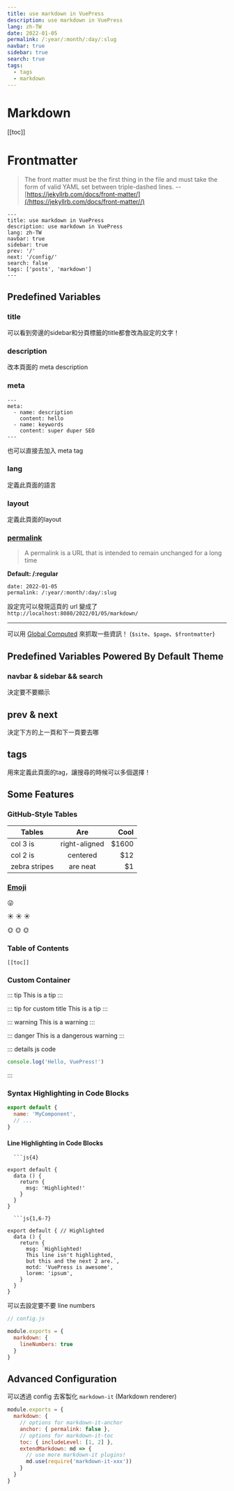 ```yaml
---
title: use markdown in VuePress
description: use markdown in VuePress
lang: zh-TW
date: 2022-01-05
permalink: /:year/:month/:day/:slug
navbar: true
sidebar: true
search: true
tags:
  - tags
  - markdown
---
```


# Markdown

[[toc]]

# Frontmatter

> The front matter must be the first thing in the file and must take the form of valid YAML set between triple-dashed lines. -- [https://jekyllrb.com/docs/front-matter/](/https://jekyllrb.com/docs/front-matter//)
 
```
---
title: use markdown in VuePress
description: use markdown in VuePress
lang: zh-TW
navbar: true
sidebar: true
prev: '/'
next: '/config/'
search: false
tags: ['posts', 'markdown']
---
```

## Predefined Variables

### title 
可以看到旁邊的sidebar和分頁標籤的title都會改為設定的文字！

### description
改本頁面的 meta description

### meta

```
---
meta:
  - name: description
    content: hello
  - name: keywords
    content: super duper SEO
---
```

也可以直接去加入 meta tag

### lang
定義此頁面的語言

### layout
定義此頁面的layout

### [permalink](/https://vuepress.vuejs.org/guide/permalinks.html/)

> A permalink is a URL that is intended to remain unchanged for a long time

**Default: /:regular**

```
date: 2022-01-05
permalink: /:year/:month/:day/:slug
```

設定完可以發現這頁的 url 變成了 `http://localhost:8080/2022/01/05/markdown/`

----

可以用 [Global Computed](/https://vuepress.vuejs.org/guide/global-computed.html/) 來抓取一些資訊！ (`$site`、`$page`、`$frontmatter`)


## Predefined Variables Powered By Default Theme

### navbar & sidebar && search
決定要不要顯示

## prev & next
決定下方的上一頁和下一頁要去哪

## tags
用來定義此頁面的tag，讓搜尋的時候可以多個選擇！



## Some Features

### GitHub-Style Tables

| Tables        | Are           | Cool  |
| ------------- |:-------------:| -----:|
| col 3 is      | right-aligned | $1600 |
| col 2 is      | centered      |   $12 |
| zebra stripes | are neat      |    $1 |

### [Emoji](/https://github.com/markdown-it/markdown-it-emoji/blob/master/lib/data/full.json/)

:stuck_out_tongue_winking_eye:

:sunny:
:sunny:
:sunny:

:sun_with_face:
:sun_with_face:
:sun_with_face:

### Table of Contents
```
[[toc]]
```

### Custom Container

::: tip
This is a tip
:::

::: tip for custom title
This is a tip
:::

::: warning
This is a warning
:::

::: danger
This is a dangerous warning
:::

::: details
js code

```js
console.log('Hello, VuePress!')
```
:::

### Syntax Highlighting in Code Blocks

``` js
export default {
  name: 'MyComponent',
  // ...
}
```

#### Line Highlighting in Code Blocks

```
  ```js{4}
```

``` js{4}
export default {
  data () {
    return {
      msg: 'Highlighted!'
    }
  }
}
```

```
  ```js{1,6-7}
```

``` js{1,6-7}
export default { // Highlighted
  data () {
    return {
      msg: `Highlighted!
      This line isn't highlighted,
      but this and the next 2 are.`,
      motd: 'VuePress is awesome',
      lorem: 'ipsum',
    }
  }
}
```

可以去設定要不要 line numbers 

```js
// config.js

module.exports = {
  markdown: {
    lineNumbers: true
  }
}
```

## Advanced Configuration
可以透過 config 去客製化 `markdown-it` (Markdown renderer)

```js
module.exports = {
  markdown: {
    // options for markdown-it-anchor
    anchor: { permalink: false },
    // options for markdown-it-toc
    toc: { includeLevel: [1, 2] },
    extendMarkdown: md => {
      // use more markdown-it plugins!
      md.use(require('markdown-it-xxx'))
    }
  }
}
```